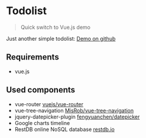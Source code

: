 # Todolist

> Quick switch to Vue.js demo

Just another simple todolist: [Demo on github](https://mariuskaz.github.io/todolist)

## Requirements

- vue.js

## Used components

- vue-router [vuejs/vue-router](https://github.com/vuejs/vue-router)
- vue-tree-navigation [MisRob/vue-tree-navigation](https://github.com/MisRob/vue-tree-navigation)
- jquery-datepicker-plugin [fengyuanchen/datepicker](https://github.com/fengyuanchen/datepicker)
- Google charts timeline
- RestDB online NoSQL database [restdb.io](https://restdb.io/)
